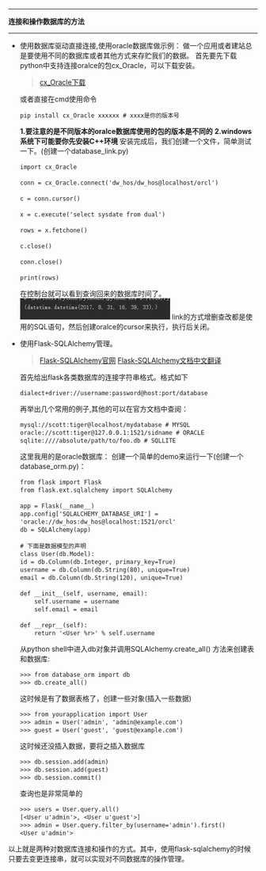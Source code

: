 -----

**连接和操作数据库的方法**

-----

* 使用数据库驱动直接连接,使用oracle数据库做示例：
    做一个应用或者建站总是要使用不同的数据库或者其他方式来存贮我们的数据。
    首先要先下载python中支持连接oralce的包cx_Oracle，可以下载安装。
    >[cx_Oracle下载](https://pypi.python.org/pypi/cx_Oracle)

    或者直接在cmd使用命令
    
    ```
    pip install cx_Oracle xxxxxx # xxxx是你的版本号
    ```
    **1.要注意的是不同版本的oralce数据库使用的包的版本是不同的**
    **2.windows系统下可能要你先安装C++环境**
    安装完成后，我们创建一个文件，简单测试一下。(创建一个database_link.py)
    ```
    import cx_Oracle

    conn = cx_Oracle.connect('dw_hos/dw_hos@localhost/orcl')

    c = conn.cursor()

    x = c.execute('select sysdate from dual')

    rows = x.fetchone()

    c.close()

    conn.close()

    print(rows)
    ```
    在控制台就可以看到查询回来的数据库时间了。  
    ![](image/3.png)
    link的方式增删查改都是使用的SQL语句，然后创建oralce的cursor来执行，执行后关闭。
* 使用Flask-SQLAlchemy管理。
    >[Flask-SQLAlchemy官网](http://flask-sqlalchemy.pocoo.org/2.1/)
    >[Flask-SQLAlchemy文档中文翻译](http://www.pythondoc.com/flask-sqlalchemy/index.html)

    首先给出flask各类数据库的连接字符串格式。格式如下
    ```
    dialect+driver://username:password@host:port/database
    ```
    再举出几个常用的例子,其他的可以在官方文档中查阅：
    ```
    mysql://scott:tiger@localhost/mydatabase # MYSQL
    oracle://scott:tiger@127.0.0.1:1521/sidname # ORACLE
    sqlite:////absolute/path/to/foo.db # SQLLITE
    ```
    这里我用的是oracle数据库：
    创建一个简单的demo来运行一下(创建一个database_orm.py)：
    ```
    from flask import Flask
    from flask.ext.sqlalchemy import SQLAlchemy

    app = Flask(__name__)
    app.config['SQLALCHEMY_DATABASE_URI'] = 'oracle://dw_hos:dw_hos@localhost:1521/orcl'
    db = SQLAlchemy(app)

    # 下面是数据模型的声明
    class User(db.Model):
    id = db.Column(db.Integer, primary_key=True)
    username = db.Column(db.String(80), unique=True)
    email = db.Column(db.String(120), unique=True)

    def __init__(self, username, email):
        self.username = username
        self.email = email

    def __repr__(self):
        return '<User %r>' % self.username
    ```
    从python shell中进入db对象并调用SQLAlchemy.create_all() 方法来创建表和数据库:
    ```
    >>> from database_orm import db
    >>> db.create_all()
    ```
    这时候是有了数据表格了，创建一些对象(插入一些数据)
    ```
    >>> from yourapplication import User
    >>> admin = User('admin', 'admin@example.com')
    >>> guest = User('guest', 'guest@example.com')
    ```
    这时候还没插入数据，要将之插入数据库
    ```
    >>> db.session.add(admin)
    >>> db.session.add(guest)
    >>> db.session.commit()
    ```
    查询也是非常简单的
    ```
    >>> users = User.query.all()
    [<User u'admin'>, <User u'guest'>]
    >>> admin = User.query.filter_by(username='admin').first()
    <User u'admin'>
    ```
以上就是两种对数据库连接和操作的方式。其中，使用flask-sqlalchemy的时候只要去变更连接串，就可以实现对不同数据库的操作管理。
